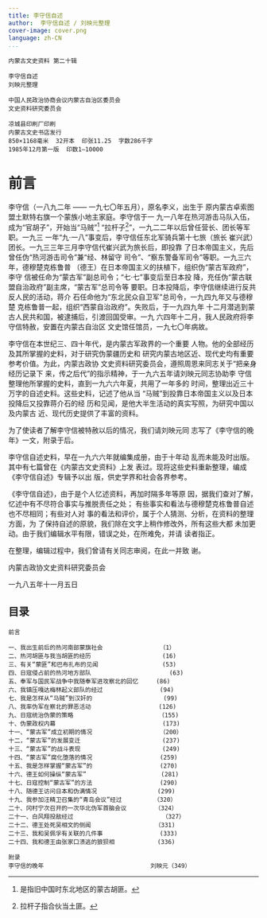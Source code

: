 ```yaml
---
title: 李守信自述
author:  李守信自述 / 刘映元整理
cover-image: cover.png
language: zh-CN
...
```


```
内蒙古文史资料 第二十辑

李守信自述
刘映元整理

中国人民政治协商会议内蒙古自治区委员会
文史资料研究委员会

凉城县印刷厂印刷
内蒙古文史书店发行
850×1168毫米  32开本  印张11.25  字数286千字
1985年12月第一版  印数1—10000
```

# 前言

  李守信（一八九二年 —— 一九七〇年五月），原名李义，出生于
原内蒙古卓索图盟土默特右旗一个蒙族小地主家庭。李守信于一
九一八年在热河游击马队入伍，成为“官胡子”，开始当“马贼”[^3-1]
“拉杆子[^3-2]”，一九二二年以后曾任营长、团长等军职。一九三
一年“九·一八”事变后，李守信任东北军骑兵第十七旅（旅长
崔兴武）团长。一九三三年三月李守信代崔兴武为旅长后，即投靠
了日本帝国主义，先后曾任伪“热河游击司令”兼“经、林留守
司令”、“察东警备军司令”等职。一九三六年，德穆楚克栋鲁普
（德王）在日本帝国主义的扶植下，组织伪“蒙古军政府”，李守
信被任命为“蒙古军”副总司令；“七·七”事变后至日本投
降，充任伪“蒙古联盟自治政府”副主席，“蒙古军”总司令等
要职。日本投降后，李守信继续进行反共反人民的活动，蒋介
石任命他为“东北民众自卫军”总司令，一九四九年又与德穆楚
克栋鲁普一起，组织“西蒙自治政府”。失败后，于一九四九年
十二月潜逃到蒙古人民共和国，被逮捕后，引渡回国受审。一九
六四年十二月，我人民政府将李守信特赦，安置在内蒙古自治区
文史馆任馆员，一九七〇年病故。

[^3-1]: 是指旧中国时东北地区的蒙古胡匪。
[^3-2]: 拉杆子指合伙当土匪。

  李守信在本世纪三、四十年代，是内蒙古军政界的一个重要
人物。他的全部经历及其所掌握的史料，对于研究伪蒙疆历史和
研究内蒙古地区近、现代史均有重要参考价值。为此，内蒙古政协
文史资料研究委员会，遵照周恩来同志关于“把亲身经历记录下
来，传之后代”的指示精神，于一九六五年请刘映元同志协助李
守信整理他所掌握的史料，直到一九六六年夏，共用了一年多的
时间，整理出近三十万字的自述史料。这些史料，记述了他从当
“马贼”到投靠日本帝国主义以及日本投降后又投靠蒋介石的经
历和见闻，是他大半生活动的真实写照，为研究中国以及内蒙古
近、现代历史提供了丰富的资料。

  为了使读者了解李守信被特赦以后的情况，我们请刘映元同
志写了《李守信的晚年》一文，附录于后。

  李守信自述史料，早在一九六六年就编集成册，由于十年动
乱而未能及时出版。其中有七篇曾在《内蒙古文史资料》上发
表过。现将这些史料重新整理，编成《李守信自述》专辑予以出
版，供史学界和社会各界参考。

  《李守信自述》，由于是个人忆述资料，再加时隔多年等原
因，据我们查对了解，忆述中有不尽符合事实与推脱责任之处；
有些事实和看法与德穆楚克栋鲁普自述也不尽相同；有些对人对
事的看法和评价，属于个人猜测、分析，在资料的整理方面，为
了保持自述的原貌，我们除在文字上稍作修改外，所有这些大都
未加更动。由于我们编辑水平有限，错误之处，在所难免，并请
读者指正。

  在整理，编辑过程中，我们曾请有关同志审阅，在此一并致
谢。

内蒙古政协文史资料研究委员会

一九八五年十一月五日

## 目录

```
前言

一、我出生前后的热河南部蒙旗社会                （1）
二、热河胡匪与我当胡匪的经历                    (16)
三、有关“蒙匪”和巴布扎布的见闻                  (53)
四、日寇侵占前的热河地方部队                      (63)
五、奉军与国民军战争中我随奉军进攻察北的回忆     (86)
六、我镇压嘎达梅林起义部队的经过                (94)
七、我是怎样从“马贼”到汉奸的                    (99)
八、我率伪军在察北的罪恶活动                   (126)
九、日寇统治伪蒙的策略                        （155)
十、伪蒙政权内幕                              (173)
十一、“蒙古军”成立初期的情况                   （200）
十二，“蒙古军”的发展变迁                       (237)
十三、“蒙古军”的战斗表现                       (249)
十四、“蒙古军”腐化堕落的情况                   (259)
十五、我是怎样掌握“蒙古军”的                   (270)
十六、德王如何操纵“蒙古军”                     (281)
十七、日寇控制“蒙古军”的方法                   (290)
十八、随德王访问日本和伪满情况                 (299)
十九、我参加汪精卫召集的“青岛会议”经过         （320）
二十、冈村宁次召开的一次华北伪军首脑会议        （324）
二十一、白风翔投敌经过                         （327）
二十二、德王处死吴相文的侧闻                  （331)
二十三、我和吴佩孚有关联的几件事                (333)
二十四、我和德王由张家口溃逃的狼狈相            (336)

附录
李守信的晚年                              刘映元（349）
```



